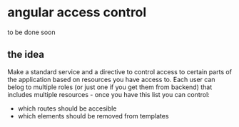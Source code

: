 # angular access control
to be done soon

## the idea
Make a standard service and a directive to control access to certain parts of the application based on resources you have access to. 
Each user can belog to multiple roles (or just one if you get them from backend) that includes multiple resources - once you have this list you can control:
* which routes should be accesible
* which elements should be removed from templates


